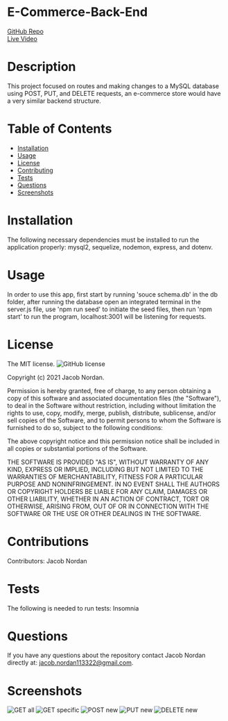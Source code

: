 # E-Commerce-Back-End
[GitHub Repo](https://github.com/jnordan132/E-Commerce-Back-End)\
[Live Video](https://drive.google.com/file/d/14D6c4Ggya94eY4_BrAzSyGy5RPsRd6UX/view)
# Description
This project focused on routes and making changes to a MySQL database using POST, PUT, and DELETE requests, an e-commerce store would have a very similar backend structure. 
# Table of Contents 
* [Installation](#installation)
* [Usage](#usage)
* [License](#license)
* [Contributing](#contributions)
* [Tests](#tests)
* [Questions](#questions)
* [Screenshots](#screenshots)
# Installation
The following necessary dependencies must be installed to run the application properly: mysql2, sequelize, nodemon, express, and dotenv.
# Usage
In order to use this app, first start by running 'souce schema.db' in the db folder, after running the database open an integrated terminal in the server.js file, use 'npm run seed' to initiate the seed files, then run 'npm start' to run the program, localhost:3001 will be listening for requests.
# License
The MIT license. 
![GitHub license](https://img.shields.io/badge/license-MIT-blue.svg)
        
Copyright (c) 2021 Jacob Nordan.
        
Permission is hereby granted, free of charge, to any person obtaining a copy of this software and associated
documentation files (the "Software"), to deal in the Software without restriction, including without limitation
the rights to use, copy, modify, merge, publish, distribute, sublicense, and/or sell copies of the Software, and
to permit persons to whom the Software is furnished to do so, subject to the following conditions:

The above copyright notice and this permission notice shall be included in all copies or substantial portions
of the Software.

THE SOFTWARE IS PROVIDED "AS IS", WITHOUT WARRANTY OF ANY KIND, EXPRESS OR IMPLIED, INCLUDING BUT NOT LIMITED TO 
THE WARRANTIES OF MERCHANTABILITY, FITNESS FOR A PARTICULAR PURPOSE AND NONINFRINGEMENT. IN NO EVENT SHALL THE 
AUTHORS OR COPYRIGHT HOLDERS BE LIABLE FOR ANY CLAIM, DAMAGES OR OTHER LIABILITY, WHETHER IN AN ACTION OF CONTRACT,
TORT OR OTHERWISE, ARISING FROM, OUT OF OR IN CONNECTION WITH THE SOFTWARE OR THE USE OR OTHER DEALINGS IN THE SOFTWARE.
# Contributions
​Contributors: Jacob Nordan
# Tests
The following is needed to run tests: Insomnia
# Questions
If you have any questions about the repository contact Jacob Nordan directly at: jacob.nordan113322@gmail.com.
# Screenshots
![GET all](https://user-images.githubusercontent.com/81433664/132261038-9970f073-6d34-4763-9c95-e2355beac2db.jpg)
![GET specific](https://user-images.githubusercontent.com/81433664/132261039-67e16161-5e9e-4e4e-a20d-02a928f647b1.jpg)
![POST new](https://user-images.githubusercontent.com/81433664/132261044-d9ba0b1c-0ab0-4ee2-8b89-81873f79870b.jpg)
![PUT new](https://user-images.githubusercontent.com/81433664/132261051-cbb61534-5c42-47bd-9ac6-b52bf3f3ed60.jpg)
![DELETE new](https://user-images.githubusercontent.com/81433664/132261053-a749da91-1ee5-45b9-a0f5-e34cf7107af0.jpg)
